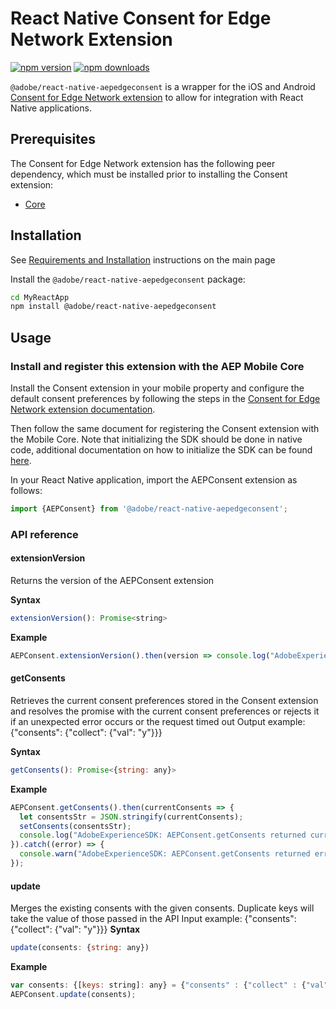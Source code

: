 
# React Native Consent for Edge Network Extension

[![npm version](https://badge.fury.io/js/%40adobe%2Freact-native-aepedgeconsent.svg)](https://www.npmjs.com/package/@adobe/react-native-aepedgeconsent) 
[![npm downloads](https://img.shields.io/npm/dm/@adobe/react-native-aepedgeconsent)](https://www.npmjs.com/package/@adobe/react-native-aepedgeconsent)

`@adobe/react-native-aepedgeconsent` is a wrapper for the iOS and Android [Consent for Edge Network extension](https://aep-sdks.gitbook.io/docs/foundation-extensions/consent-for-edge-network) to allow for integration with React Native applications.

## Prerequisites

The Consent for Edge Network extension has the following peer dependency, which must be installed prior to installing the Consent extension:
- [Core](../core/README.md)

## Installation

See [Requirements and Installation](https://github.com/adobe/aepsdk-react-native#requirements) instructions on the main page 

Install the `@adobe/react-native-aepedgeconsent` package:

```bash
cd MyReactApp
npm install @adobe/react-native-aepedgeconsent
```

## Usage

### Install and register this extension with the AEP Mobile Core
Install the Consent extension in your mobile property and configure the default consent preferences by following the steps in the [Consent for Edge Network extension documentation](https://aep-sdks.gitbook.io/docs/foundation-extensions/consent-for-edge-network).

Then follow the same document for registering the Consent extension with the Mobile Core.
Note that initializing the SDK should be done in native code, additional documentation on how to initialize the SDK can be found [here](https://github.com/adobe/aepsdk-react-native#initializing).

In your React Native application, import the AEPConsent extension as follows:
```javascript
import {AEPConsent} from '@adobe/react-native-aepedgeconsent';
```

### API reference

#### extensionVersion
Returns the version of the AEPConsent extension

**Syntax**
```javascript
extensionVersion(): Promise<string>
```

**Example**
```javascript
AEPConsent.extensionVersion().then(version => console.log("AdobeExperienceSDK: AEPConsent version: " + version));
```

#### getConsents
Retrieves the current consent preferences stored in the Consent extension and resolves the promise with the current consent preferences or rejects it if an unexpected error occurs or the request timed out 
Output example: {"consents": {"collect": {"val": "y"}}}

**Syntax**
```javascript
getConsents(): Promise<{string: any}>
```

**Example**
```javascript
AEPConsent.getConsents().then(currentConsents => {
  let consentsStr = JSON.stringify(currentConsents);
  setConsents(consentsStr);
  console.log("AdobeExperienceSDK: AEPConsent.getConsents returned current consent preferences:  " + consentsStr);
}).catch((error) => {
  console.warn("AdobeExperienceSDK: AEPConsent.getConsents returned error: ", error);
});
```

#### update
Merges the existing consents with the given consents. Duplicate keys will take the value of those passed in the API
Input example: {"consents": {"collect": {"val": "y"}}}
**Syntax**
```javascript
update(consents: {string: any})
```

**Example**
```javascript
var consents: {[keys: string]: any} = {"consents" : {"collect" : {"val": "y"}}};
AEPConsent.update(consents);
```